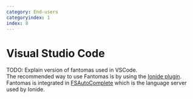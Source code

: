 ```yaml
---
category: End-users
categoryindex: 1
index: 8
---
```

# Visual Studio Code
TODO: Explain version of fantomas used in VSCode.</br>
The recommended way to use Fantomas is by using the [Ionide plugin](http://ionide.io/). Fantomas is integrated in [FSAutoComplete](https://github.com/fsharp/FsAutoComplete/) which is the language server used by Ionide.
